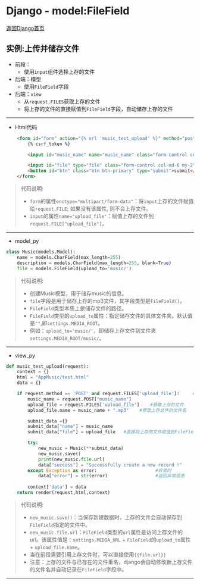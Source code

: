 # Django - model:FileField

[返回Django首页](../django_index.md)


## 实例:上传并储存文件

- 前段：
  - 使用`input`组件选择上存的文件
- 后端：模型
  - 使用`FileField`字段
- 后端：`view`
  - 从`request.FILES`获取上存的文件
  - 将上存的文件的直接赋值到`FileField`字段，自动储存上存的文件

***

- Html代码

```Html
    <form id="form" action="{% url 'music_test_upload' %}" method="post" enctype="multipart/form-data">
        {% csrf_token %}

        <input id="music_name" name="music_name" class="form-control col-md-6 my-2" />

        <input id="file" type="file" class="form-control col-md-6 my-2" name="upload_file" />
        <button id="btn" class="btn btn-primary" type="submit">submit</button>
    </form>

```

>代码说明:
>- `form`的属性`enctype="multipart/form-data"`：将`input`上存的文件赋值给`request.FILE`; 如果没有该属性, 则不会上存文件。
>- `input`的属性`name="upload_file"`：赋值上存的文件到`request.FILE["upload_file"]`。

***

- model_py

```python
class Music(models.Model):
    name = models.CharField(max_length=255)
    description = models.CharField(max_length=255, blank=True)
    file = models.FileField(upload_to='music/') 
```

>代码说明:
>- 创建Music模型，用于储存music的信息。
>- `file`字段是用于储存上存的mp3文件，其字段类型是`FileField()`。
>- `FileField`类型本质上是储存文件的路径。
>- `FileField`类型的`upload_to`属性：指定储存文件的具体文件夹。默认值是`""`,即`settings.MEDIA_ROOT`。
>- 例如：`upload_to='music/'`，即储存上存文件到文件夹`settings.MEDIA_ROOT/music/`。

***

- view_py

```python
def music_test_upload(request):
    context = {}
    html = "AppMusic/test.html"
    data = {}

    if request.method == 'POST' and request.FILES['upload_file']:     #先判断提交的方法和是否有上存文件;
        music_name = request.POST["music_name"]
        upload_file = request.FILES['upload_file']    #获取上存的文件
        upload_file.name = music_name + ".mp3"    #修改上存文件的文件名

        submit_data ={}
        submit_data["name"] = music_name
        submit_data["file"] = upload_file   #直接将上存的文件赋值到FileField类型的字段

        try:
            new_music = Music(**submit_data)
            new_music.save()
            print(new_music.file.url)
            data["success"] = "Successfully create a new record !"                 #保存信息
        except Exception as error:                      #异常时
            data["error"] = str(error)                  #返回异常信息
        
        context['data'] = data
    return render(request,html,context)

```

>代码说明:
>- `new_music.save()`：当保存新建数据时，上存的文件会自动保存到`FileField`指定的文件中。
>- `new_music.file.url`：`FileField`类型的`url`属性是访问上存文件的url。该属性值是：`settings.MEDIA_URL` + `FileField`的`upload_to`属性 + `upload_file.name`。
>- 当在前段需要引用上存文件时，可以直接使用`{{file.url}}`
>- 注意：上存的文件与已存在的文件重名，django会自动修改新上存文件的文件名并自动记录在`FileField`字段中。

***
